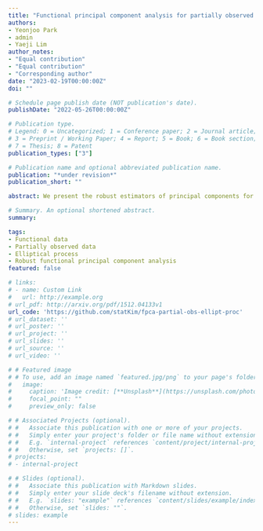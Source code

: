 ```yaml
---
title: "Functional principal component analysis for partially observed elliptical process"
authors:
- Yeonjoo Park
- admin
- Yaeji Lim
author_notes:
- "Equal contribution"
- "Equal contribution"
- "Corresponding author"
date: "2023-02-19T00:00:00Z"
doi: ""

# Schedule page publish date (NOT publication's date).
publishDate: "2022-05-26T00:00:00Z"

# Publication type.
# Legend: 0 = Uncategorized; 1 = Conference paper; 2 = Journal article;
# 3 = Preprint / Working Paper; 4 = Report; 5 = Book; 6 = Book section;
# 7 = Thesis; 8 = Patent
publication_types: ["3"]

# Publication name and optional abbreviated publication name.
publication: "*under revision*"
publication_short: ""

abstract: We present the robust estimators of principal components for partially observed functional data with heavy-tail be- haviors, where sample trajectories are collected over individual-specific subinterval(s). We introduce the elliptical stochastic process to model non-Gaussian functional behaviors, formulate the partially sampled trajectories using the partial observation process, and propose implementing the robust functional principal component analysis under this framework. The proposed method is computationally efficient and straightforward by estimating the robust correlation function based on the pairwise covariance computation, combined with M-estimation. The asymptotic consistency of the estimators is established under general conditions. The superior performance of our method in the approximation of subspace of the data and reconstruction of full trajectories is demonstrated in simulation studies. We also apply the proposed method to hourly monitored air pollutant data, containing anomaly trajectories with random missing segments.

# Summary. An optional shortened abstract.
summary: 

tags:
- Functional data
- Partially observed data
- Elliptical process
- Robust functional principal component analysis
featured: false

# links:
# - name: Custom Link
#   url: http://example.org
# url_pdf: http://arxiv.org/pdf/1512.04133v1
url_code: 'https://github.com/statKim/fpca-partial-obs-ellipt-proc'
# url_dataset: ''
# url_poster: ''
# url_project: ''
# url_slides: ''
# url_source: ''
# url_video: ''

# # Featured image
# # To use, add an image named `featured.jpg/png` to your page's folder. 
#   image:
#     caption: 'Image credit: [**Unsplash**](https://unsplash.com/photos/s9CC2SKySJM)'
#     focal_point: ""
#     preview_only: false

# # Associated Projects (optional).
# #   Associate this publication with one or more of your projects.
# #   Simply enter your project's folder or file name without extension.
# #   E.g. `internal-project` references `content/project/internal-project/index.md`.
# #   Otherwise, set `projects: []`.
# projects:
# - internal-project

# # Slides (optional).
# #   Associate this publication with Markdown slides.
# #   Simply enter your slide deck's filename without extension.
# #   E.g. `slides: "example"` references `content/slides/example/index.md`.
# #   Otherwise, set `slides: ""`.
# slides: example
---
```


<!--
{{% callout note %}}
Create your slides in Markdown - click the *Slides* button to check out the example.
{{% /callout %}}

Supplementary notes can be added here, including [code, math, and images](https://wowchemy.com/docs/writing-markdown-latex/).
-->
